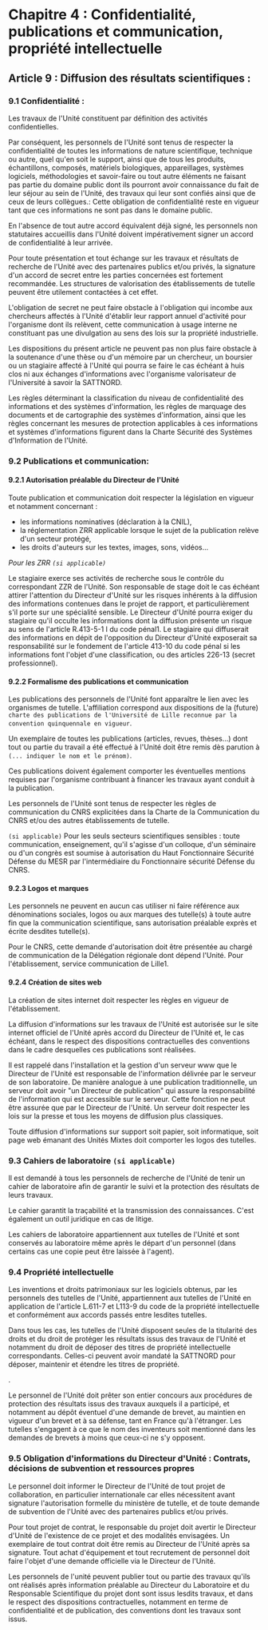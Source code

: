 # Chapitre 4 : Confidentialité, publications et communication, propriété intellectuelle

## Article 9 : Diffusion des résultats scientifiques :

### 9.1 Confidentialité :

Les travaux de l'Unité constituent par définition des activités confidentielles.

Par conséquent, les personnels de l'Unité sont tenus de respecter la confidentialité de toutes les informations de nature scientifique, technique ou autre, quel qu'en soit le support, ainsi que de tous les produits, échantillons, composés, matériels biologiques, appareillages, systèmes logiciels, méthodologies et savoir-faire ou tout autre éléments ne faisant pas partie du domaine public dont ils pourront avoir connaissance du fait de leur séjour au sein de l'Unité, des travaux qui leur sont confiés ainsi que de ceux de leurs collègues.:
Cette obligation de confidentialité reste en vigueur tant que ces informations ne sont pas dans le domaine public.

En l'absence de tout autre accord équivalent déjà signé, les personnels non statutaires accueillis dans l'Unité doivent impérativement signer un accord de confidentialité à leur arrivée.

Pour toute présentation et tout échange sur les travaux et résultats de recherche de l'Unité avec des partenaires publics et/ou privés, la signature d'un accord de secret entre les parties concernées est fortement recommandée. Les structures de valorisation des établissements de tutelle peuvent être utilement contactées à cet effet.

L'obligation de secret ne peut faire obstacle à l'obligation qui incombe aux chercheurs affectés à l'Unité d'établir leur rapport annuel d'activité pour l'organisme dont ils relèvent, cette communication à usage interne ne constituant pas une divulgation au sens des lois sur la propriété industrielle.

Les dispositions du présent article ne peuvent pas non plus faire obstacle à la soutenance d'une thèse ou d'un mémoire par un chercheur, un boursier ou un stagiaire affecté à l'Unité qui pourra se faire le cas échéant à huis clos ni aux échanges d'informations avec l'organisme valorisateur de l'Université à savoir la SATTNORD.

Les règles déterminant la classification du niveau de confidentialité des informations et des systèmes d'information, les règles de marquage des documents et de cartographie des systèmes d'information, ainsi que les règles concernant les mesures de protection applicables à ces informations et systèmes d'informations figurent dans la Charte Sécurité des Systèmes d'Information de l'Unité.

### 9.2 Publications et communication:

#### 9.2.1 Autorisation préalable du Directeur de l'Unité

Toute publication et communication doit respecter la législation en vigueur et notamment concernant :
- les informations nominatives (déclaration à la CNIL),
- la réglementation ZRR applicable lorsque le sujet de la publication relève d'un secteur protégé,
- les droits d'auteurs sur les textes, images, sons, vidéos...

*Pour les ZRR `(si applicable)`*

Le stagiaire exerce ses activités de recherche sous le contrôle du correspondant ZZR de l'Unité. Son responsable de stage doit le cas échéant attirer l'attention du Directeur d'Unité sur les risques inhérents à la diffusion des informations contenues dans le projet de rapport, et particulièrement s'il porte sur une spécialité sensible. Le Directeur d'Unité pourra exiger du stagiaire qu'il occulte les informations dont la diffusion présente un risque au sens de l'article R.413-5-1 I du code pénal1. Le stagiaire qui diffuserait des informations en dépit de l'opposition du Directeur d'Unité exposerait sa responsabilité sur le fondement de l'article 413-10 du code pénal si les informations font l'objet d'une classification, ou des articles 226-13 (secret professionnel).

#### 9.2.2 Formalisme des publications et communication

Les publications des personnels de l'Unité font apparaître le lien avec les organismes de tutelle. L'affiliation correspond aux dispositions de la (future) `charte des publications de l'Université de Lille reconnue par la convention quinquennale en vigueur`.

Un exemplaire de toutes les publications (articles, revues, thèses...) dont tout ou partie du travail a été effectué à l'Unité doit être remis dès parution à `(... indiquer le nom et le prénom)`.

Ces publications doivent également comporter les éventuelles mentions requises par l'organisme contribuant à financer les travaux ayant conduit à la publication.

Les personnels de l'Unité sont tenus de respecter les règles de communication du CNRS explicitées dans la Charte de la Communication du CNRS et/ou des autres établissements de tutelle.

`(si applicable)` Pour les seuls secteurs scientifiques sensibles : toute communication, enseignement, qu'il s'agisse d'un colloque, d'un séminaire ou d'un congrès est soumise à autorisation du Haut Fonctionnaire Sécurité Défense du MESR par l'intermédiaire du Fonctionnaire sécurité Défense du CNRS.

#### 9.2.3 Logos et marques

Les personnels ne peuvent en aucun cas utiliser ni faire référence aux dénominations sociales, logos ou aux marques des tutelle(s) à toute autre fin que la communication scientifique, sans autorisation préalable exprès et écrite desdites tutelle(s).

Pour le CNRS, cette demande d'autorisation doit être présentée au chargé de communication de la Délégation régionale dont dépend l'Unité.
Pour l'établissement, service communication de Lille1.

#### 9.2.4 Création de sites web

La création de sites internet doit respecter les règles en vigueur de l'établissement.

La diffusion d'informations sur les travaux de l'Unité est autorisée sur le site internet officiel de l'Unité après accord du Directeur de l'Unité et, le cas échéant, dans le respect des dispositions contractuelles des conventions dans le cadre desquelles ces publications sont réalisées.

Il est rappelé dans l'installation et la gestion d'un serveur www que le Directeur de l'Unité est responsable de l'information délivrée par le serveur de son laboratoire.
De manière analogue à une publication traditionnelle, un serveur doit avoir "un Directeur de publication" qui assure la responsabilité de l'information qui est accessible sur le serveur. Cette fonction ne peut être assurée que par le Directeur de l'Unité. Un serveur doit respecter les lois sur la presse et tous les moyens de diffusion plus classiques.

Toute diffusion d'informations sur support soit papier, soit informatique, soit page web émanant des Unités Mixtes doit comporter les logos des tutelles.

### 9.3 Cahiers de laboratoire `(si applicable)`

Il est demandé à tous les personnels de recherche de l'Unité de tenir un cahier de laboratoire afin de garantir le suivi et la protection des résultats de leurs travaux.

Le cahier garantit la traçabilité et la transmission des connaissances. C'est également un outil juridique en cas de litige.

Les cahiers de laboratoire appartiennent aux tutelles de l'Unité et sont conservés au laboratoire même après le départ d'un personnel (dans certains cas une copie peut être laissée à l'agent).

### 9.4 Propriété intellectuelle

Les inventions et droits patrimoniaux sur les logiciels obtenus, par les personnels des tutelles de l'Unité, appartiennent aux tutelles de l'Unité en application de l'article L.611-7 et L113-9 du code de la propriété intellectuelle et conformément aux accords passés entre lesdites tutelles.

Dans tous les cas, les tutelles de l'Unité disposent seules de la titularité des droits et du droit de protéger les résultats issus des travaux de l'Unité et notamment du droit de déposer des titres de propriété intellectuelle correspondants. Celles-ci peuvent avoir mandaté la SATTNORD pour déposer, maintenir et étendre les titres de propriété.

.

Le personnel de l'Unité doit prêter son entier concours aux procédures de protection des résultats issus des travaux auxquels il a participé, et notamment au dépôt éventuel d'une demande de brevet, au maintien en vigueur d'un brevet et à sa défense, tant en France qu'à l'étranger.
Les tutelles s'engagent à ce que le nom des inventeurs soit mentionné dans les demandes de brevets à moins que ceux-ci ne s'y opposent.

### 9.5 Obligation d'informations du Directeur d'Unité : Contrats, décisions de subvention et ressources propres

Le personnel doit informer le Directeur de l'Unité de tout projet de collaboration, en particulier internationale car elles nécessitent avant signature l'autorisation formelle du ministère de tutelle, et de toute demande de subvention de l'Unité avec des partenaires publics et/ou privés.

Pour tout projet de contrat, le responsable du projet doit avertir le Directeur d'Unité de l'existence de ce projet et des modalités envisagées. Un exemplaire de tout contrat doit être remis au Directeur de l'Unité après sa signature.
Tout achat d'équipement et tout recrutement de personnel doit faire l'objet d'une demande officielle via le Directeur de l'Unité.

Les personnels de l'unité peuvent publier tout ou partie des travaux qu'ils ont réalisés après information préalable au Directeur du Laboratoire et du Responsable Scientifique du projet dont sont issus lesdits travaux, et dans le respect des dispositions contractuelles, notamment en terme de confidentialité et de publication, des conventions dont les travaux sont issus.
